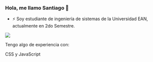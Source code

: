 ### Hola, me llamo Santiago 👋 

- ⚡ Soy estudiante de ingeniería de sistemas de la Universidad EAN, actualmente en 2do Semestre.
<img align="center" src="![8qG](https://user-images.githubusercontent.com/102564125/160727969-596c0d02-7876-4f48-839e-2ec22ff828ca.gif)">


Tengo algo de experiencia con: 

CSS y JavaScript

